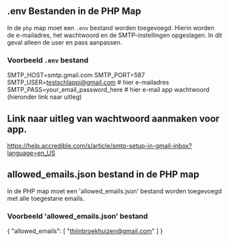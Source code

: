 ## .env Bestanden in de PHP Map
In de `php` map moet een `.env` bestand worden toegevoegd. Hierin worden de e-mailadres, het wachtwoord en de SMTP-instellingen opgeslagen. In dit geval alleen de user en pass aanpassen. 

### Voorbeeld `.env` bestand
SMTP_HOST=smtp.gmail.com
SMTP_PORT=587
SMTP_USER=testschlappi@gmail.com # hier e-mailadres
SMTP_PASS=your_email_password_here # hier e-mail app wachtwoord (hieronder link naar uitleg)

## Link naar uitleg van wachtwoord aanmaken voor app.
https://help.accredible.com/s/article/smtp-setup-in-gmail-inbox?language=en_US

## allowed_emails.json bestand in de PHP map
In de PHP map moet een 'allowed_emails.json' bestand worden toegevoegd met alle toegestane emails.

### Voorbeeld 'allowed_emails.json' bestand
{
    "allowed_emails":
    [
        "thijnbroekhuizen@gmail.com"
    ]
}
